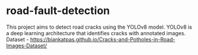# road-fault-detection
This project aims to detect road cracks using the YOLOv8 model.
YOLOv8 is a deep learning architecture that identifies cracks with annotated images.
Dataset - https://biankatpas.github.io/Cracks-and-Potholes-in-Road-Images-Dataset/
